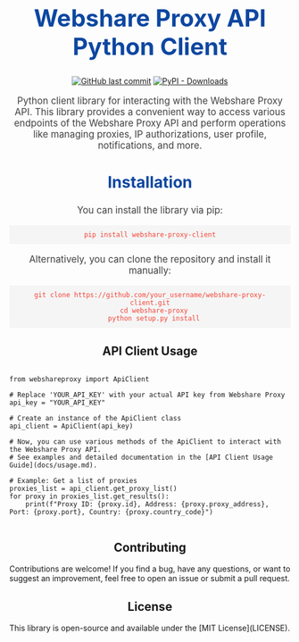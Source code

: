 <div align="center">
  <h1 style="color: #0d47a1; font-size: 3em;">Webshare Proxy API Python Client</h1>
  
  <p>
    <a href="https://github.com/heromr/webshare-proxy/commits/main"><img src="https://img.shields.io/github/last-commit/heromr/webshare-proxy?label=last%20updated&color=blueviolet" alt="GitHub last commit"></a>
    <a href="https://pypi.org/project/webshare-proxy/"><img src="https://img.shields.io/pypi/dw/webshare-proxy?color=blueviolet" alt="PyPI - Downloads"></a>
  </p>


  <p style="font-size: 1.2em; color: #424242;">Python client library for interacting with the Webshare Proxy API. This library provides a convenient way to access various endpoints of the Webshare Proxy API and perform operations like managing proxies, IP authorizations, user profile, notifications, and more.</p>

  
  <h2 style="color: #0d47a1; font-size: 2em;">Installation</h2>
  
  <p style="font-size: 1.2em; color: #424242;">You can install the library via pip:</p>
  
  <pre style="background-color: #f5f5f5; padding: 10px;"><code style="color: #f44336;">pip install webshare-proxy-client</code></pre>
  
  <p style="font-size: 1.2em; color: #424242;">Alternatively, you can clone the repository and install it manually:</p>
  
  <pre style="background-color: #f5f5f5; padding: 10px;"><code style="color: #f44336;">git clone https://github.com/your_username/webshare-proxy-client.git
  cd webshare-proxy
  python setup.py install</code></pre>
  
</div>

<div>
  <h2 align="center">API Client Usage</h2>

  <pre><code class="language-python">
from webshareproxy import ApiClient

# Replace 'YOUR_API_KEY' with your actual API key from Webshare Proxy
api_key = "YOUR_API_KEY"

# Create an instance of the ApiClient class
api_client = ApiClient(api_key)

# Now, you can use various methods of the ApiClient to interact with the Webshare Proxy API.
# See examples and detailed documentation in the [API Client Usage Guide](docs/usage.md).

# Example: Get a list of proxies
proxies_list = api_client.get_proxy_list()
for proxy in proxies_list.get_results():
    print(f"Proxy ID: {proxy.id}, Address: {proxy.proxy_address}, Port: {proxy.port}, Country: {proxy.country_code}")
  </code></pre>
</div>

<div>
  <h2 align="center">Contributing</h2>

  <p>
    Contributions are welcome! If you find a bug, have any questions, or want to suggest an improvement, feel free to open an issue or submit a pull request.
  </p>
</div>

<div>
  <h2 align="center">License</h2>

  <p>
    This library is open-source and available under the [MIT License](LICENSE).
  </p>
</div>
